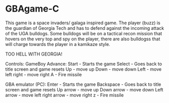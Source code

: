 # GBAgame-C
This game is a space invaders/ galaga inspired game. The player (buzz) is the guardian of Georgia Tech and has to defend against the incoming attack of the UGA bulldogs. Some bulldogs will be on a tactical recon mission that hovers on the very top and spy on the player, there are also bulldogss that will charge towards the player in a kamikaze style. 

TOO HELL WITH GEORGIA!

Controls:
GameBoy Advance:
Start - Starts the game
Select - Goes back to title screen and game resets
Up - move up
Down - move down
Left - move left
right - move right
A - Fire missile 

GBA emulator (PC):
Enter - Starts the game
Backspace - Goes back to title screen and game resets
Up arrow - move up
Down arrow - move down
Left arrow - move left
right arrow - move right
z - Fire missile 
